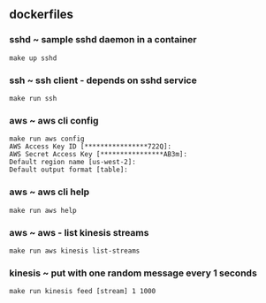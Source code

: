 ## dockerfiles

### sshd ~ sample sshd daemon in a container
```make up sshd```

### ssh ~ ssh client - depends on sshd service
```make run ssh```

### aws ~ aws cli config
```
make run aws config
AWS Access Key ID [****************722Q]:
AWS Secret Access Key [****************AB3m]:
Default region name [us-west-2]:
Default output format [table]:
```

### aws ~ aws cli help
```make run aws help```

### aws ~ aws - list kinesis streams
```make run aws kinesis list-streams```

### kinesis ~ put with one random message every 1 seconds
```make run kinesis feed [stream] 1 1000```
